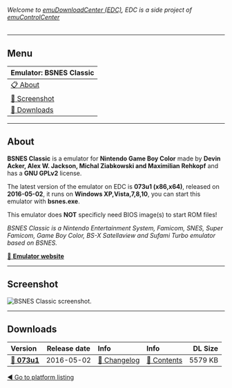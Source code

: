 ###### Welcome to [emuDownloadCenter (EDC)](https://github.com/PhoenixInteractiveNL/emuDownloadCenter/wiki/), EDC is a side project of [emuControlCenter](https://github.com/PhoenixInteractiveNL/emuControlCenter/wiki/)
***
## Menu
| **Emulator: BSNES Classic** |
|:---------|
| [:clipboard: About](#about) |
| [:sunrise: Screenshot](#screenshot) |
| [:floppy_disk: Downloads](#downloads) |
***
## About
**BSNES Classic** is a emulator for **Nintendo Game Boy Color** made by **Devin Acker, Alex W. Jackson, Michal Ziabkowski and Maximilian Rehkopf** and has a **GNU GPLv2** license.

The latest version of the emulator on EDC is **073u1 (x86,x64)**, released on **2016-05-02**, it runs on **Windows XP,Vista,7,8,10**, you can start this emulator with **bsnes.exe**.

This emulator does **NOT** specificly need BIOS image(s) to start ROM files!

_BSNES Classic is a Nintendo Entertainment System, Famicom, SNES, Super Famicom, Game Boy Color, BS-X Satellaview and Sufami Turbo emulator based on BSNES._

[:link: **Emulator website**](http://github.com/awjackson/bsnes-classic)
***
## Screenshot
![](https://raw.githubusercontent.com/PhoenixInteractiveNL/emuDownloadCenter/master/hooks/bsnesclassic/screen.jpg "BSNES Classic screenshot.")
***
## Downloads
| Version  | Release date  | Info       | Info       | DL Size    |
|:---------|:-------------:|:-----------|:-----------|-----------:|
| [:floppy_disk: **073u1**](https://github.com/PhoenixInteractiveNL/edc-repo0005/raw/master/bsnesclassic/073u1.7z) | 2016-05-02 | [:page_facing_up: Changelog](https://github.com/PhoenixInteractiveNL/edc-repo0005/blob/master/bsnesclassic/073u1_changelog.txt) | [:mag_right: Contents](https://github.com/PhoenixInteractiveNL/edc-repo0005/blob/master/bsnesclassic/073u1_contents.txt) | 5579 KB |

[:arrow_backward: Go to platform listing](https://github.com/PhoenixInteractiveNL/emuDownloadCenter/wiki/EDC-Platform-List)
